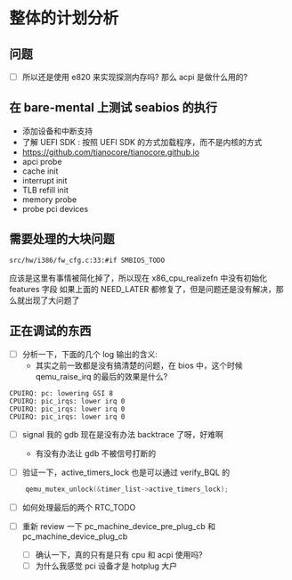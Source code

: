 # 整体的计划分析

## 问题
- [ ] 所以还是使用 e820 来实现探测内存吗? 那么 acpi 是做什么用的?

## 在 bare-mental 上测试 seabios 的执行
- 添加设备和中断支持
- 了解 UEFI SDK : 按照 UEFI SDK 的方式加载程序，而不是内核的方式
- https://github.com/tianocore/tianocore.github.io
- apci probe
- cache init
- interrupt init
- TLB refill init
- memory probe
- probe pci devices

## 需要处理的大块问题
```plain
src/hw/i386/fw_cfg.c:33:#if SMBIOS_TODO
```

应该是这里有事情被简化掉了，所以现在 x86_cpu_realizefn 中没有初始化 features 字段
如果上面的 NEED_LATER 都修复了，但是问题还是没有解决，那么就出现了大问题了

## 正在调试的东西
- [ ] 分析一下，下面的几个 log 输出的含义:
  - 其实之前一致都是没有搞清楚的问题，在 bios 中，这个时候 qemu_raise_irq 的最后的效果是什么?
```plain
CPUIRQ: pc: lowering GSI 8
CPUIRQ: pic_irqs: lower irq 0
CPUIRQ: pic_irqs: lower irq 0
CPUIRQ: pic_irqs: lower irq 0
```

- [ ] signal 我的 gdb 现在是没有办法 backtrace 了呀，好难啊
  - 有没有办法让 gdb 不被信号打断的

- [ ] 验证一下，active_timers_lock 也是可以通过 verify_BQL 的
```c
    qemu_mutex_unlock(&timer_list->active_timers_lock);
```

- [ ] 如何处理最后的两个 RTC_TODO

- [ ] 重新 review 一下 pc_machine_device_pre_plug_cb 和 pc_machine_device_plug_cb
  - [ ] 确认一下，真的只有是只有 cpu 和 acpi 使用吗?
  - [ ] 为什么我感觉 pci 设备才是 hotplug 大户
